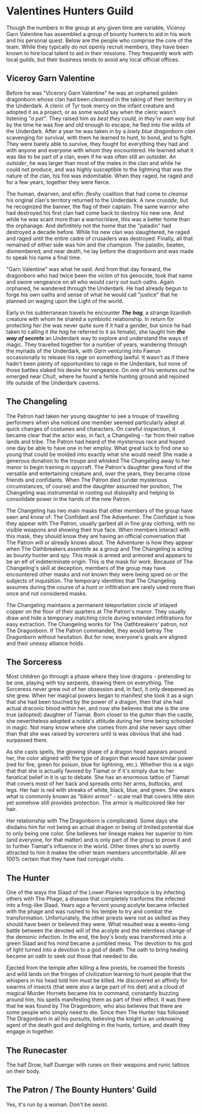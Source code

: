 # Valentines Hunters Guild

Though the numbers in the group at any given time are variable, Viceroy Garn Valentine has assembled a group of bounty hunters to aid in his work and his personal quest. Below are the people who comprise the core of the team. While they typically do not openly recruit members, they have been known to hire local talent to aid in their missions. They frequently work with local guilds, but their business tends to avoid any local official offices.

## Viceroy Garn Valentine

Before he was "Vicerory Garn Valentine" he was an orphaned golden dragonborn whose clan had been *cleansed* in the taking of their territory in the Underdark. A cleric of Tyr took mercy on the infant creature and adopted it as a project, or as some would say when the cleric wasn't listening *"a pet"*. They raised him *as best they could, in they're own way* but by the time he was five and old enough to escape, he fled into the wilds of the Underdark. After a year he was taken in by a *lowly blue dragonborn clan* scavenging for survival, with them he learned to hunt, to bond, and to fight. They were barely able to survive, they fought for everything they had and with anyone and everyone with whom they encountered. He learned what it was like to be part of a clan, even if he was often still an outsider. *An outsider*, he was larger than most of the males in the clan and while he could not produce, and was highly susceptible to the lightning that was the nature of the clan, his fire was indomitable. When they raged, he raged and for a few years, together they were fierce.

The human, dwarven, and elfin: *fleshy* coalition that had come to *cleanse* his original clan's territory returned to the Underdark. A *new crusade*, but he recognized the banner, the flag of their captain. The same warrior who had destroyed his first clan had come back to destroy his new one. And while he was scant more than a warrior/slave, this was a better home than the orphanage. And defintitely not the home that the "paladin" had destroyed a decade before. While his new clan was slaughtered, he raged and raged until the entire cadre of crusaders was destroyed. Finally, all that remained of either side was him and the champion. The paladin, beaten, dismembered, and near death, he lay before the dragonborn and was made to speak his name a final time. 

"Garn Valentine" was what he said. And from that day forward, the dragonborn who had twice been the victim of his genocide, took that name and swore vengeance on all who would carry out such oaths. Again orphaned, he wandered through the Underdark. He had already begun to forge his own oaths and sense of what he would call "justice" that he planned on waging upon the Light of the world. 

Early in his subterranean travels he encounter ***The hag***, a strange lizardish creature with whom he shared a symbiotic relationship. In return for protecting *her* (he was never quite sure if it had a gender, but since he had taken to calling it *the hag* he referred to it as female), she taught him ***the way of secrets*** an Underdark way to explore and understand the ways of magic. They travelled together for a number of years, wandering through the myriads of the Underdark, with *Garn* venturing into Faerun occassionally to release his rage on something lawful. It wasn't as if there hadn't been plenty of opportunities to rage in the Underdark, but none of those battles slaked his desire for vengeance. On one of his ventures out he emerged near Chult, where he found a fertile hunting ground and rejoined life outside of the Underdark caverns.
  
  
## The Changeling

The Patron had taken her young daughter to see a troupe of travelling performers when she noticed one member seemed particularly adept at quick changes of costumes and characters. On careful inspection, it became clear that the actor was, in fact, a Changeling - far from their native lands and tribe. The Patron had heard of the mysterious race and hoped one day be able to have one in her employ. What great luck to find one so young that could be molded into exactly what she would need! She made a generous donation to the troupe and whisked The Changeling away to her manor to begin training in spycraft. The Patron's daughter grew fond of the versatile and entertaining creature and, over the years, they became close friends and confidants. When The Patron died (under mysterious circumstances, of course) and the daughter assumed her position, The Changeling was instrumental in rooting out disloyalty and helping to consolidate power in the hands of the new Patron.

The Changeling has two main masks that other members of the group have seen and know of: The Confidant and The Adventurer. The Confidant is how they appear with The Patron, usually garbed all in fine gray clothing, with no visible weapons and showing their true face. When members interact with this mask, they should know they are having an official conversation that The Patron will or already knows about. The Adventurer is how they appear when The Oathbreakers assemble as a group and The Changeling is acting as bounty hunter and spy. This mask is armed and armored and appears to be an elf of indeterminate origin. This is the mask for work. Because of The Changeling's skill at deception, members of the group may have encountered other masks and not known they were being spied on or the subjects of inquisition. The temporary identities that The Changeling assumes during the course of a hunt or infiltration are rarely used more than once and not considered masks. 

The Changeling maintains a permanent teleportation circle of inlayed copper on the floor of their quarters at The Patron's manor. They usually draw and hide a temporary matching circle during extended infiltrations for easy extraction. The Changeling works for The Oathbreakers' patron, not The Dragonborn. If The Patron commanded, they would betray The Dragonborn without hesitation. But for now, everyone's goals are aligned and their uneasy alliance holds.

## The Sorceress

Most children go through a phase where they love dragons - pretending to be one, playing with toy serpents, drawing them on everything. The Sorceress never grew out of her obsession and, in fact, it only deepened as she grew. When her magical powers began to manifest she took it as a sign that she had been touched by the power of a dragon, then that she had actual draconic blood within her, and now she believes that she is the one true (adopted) daughter of Tiamat. Born closer to the gutter than the castle, she nevertheless adopted a noble's attitude during her time being schooled in magic. Not many know where she comes from and she never says other than that she was raised by sorcerers until is was obvious that she had surpassed them.

As she casts spells, the glowing shape of a dragon head appears around her, the color aligned with the type of dragon that would have similar power (red for fire, green for poison, blue for lightning, etc.). Whether this is a sign that that she is actually favored by Tiamat or if it's simply due to her fanatical belief in it is up to debate. She has an enormous tattoo of Tiamat that covers most of her back and spreads onto her arms, buttocks, and legs. Her hair is red with streaks of white, black, blue, and green. She wears what is commonly known as "bikini armor" - scale mail that covers little skin yet somehow still provides protection. The armor is multicolored like her hair.

Her relationship with The Dragonborn is complicated. Some days she disdains him for not being an actual dragon or being of limited potential due to only being one color. She believes her lineage makes her superior to him (and everyone, for that matter) and is only part of the group to prove it and to further Tiamat's influence in the world. Other times she's so overtly attracted to him it makes the other team members uncomfortable. All are 100% certain that they have had conjugal visits.

## The Hunter

One of the ways the Slaad of the Lower Planes reproduce is by infecting others with The Phage, a disease that completely tranforms the infected into a frog-like Slaad. Years ago a fervent young acolyte became infected with the phage and was rushed to his temple to try and combat the transformation. Unfortunately, the other priests were not as skilled as they should have been or believed they were. What resulted was a weeks-long battle between the devoted will of the acolyte and the relentless change of the demonic infection. In the end, the boy's body was transformed into a green Slaad and his mind became a jumbled mess. The devotion to his god of light turned into a devotion to a god of death. The oath to bring healing became an oath to seek out those that needed to die.

Ejected from the temple after killing a few priests, he roamed the forests and wild lands on the fringes of civilization learning to hunt people that the whispers in his head told him must be killed. He discovered an affinity for swarms of insects (that were also a large part of his diet) and a cloud of magical Murder Hornets became his to command, constantly buzzing around him, his spells manifesting them as part of their effect. It was there that he was found by The Dragonborn, who also believes that there are some people who simply need to die. Since then The Hunter has followed The Dragonborn in all his pursuits, believing the knight is an unknowing agent of the death god and delighting in the hunts, torture, and death they engage in together.

## The Runecaster

The half Drow, half Duergar with runes on their weapons and runic tattoos on their body.

## The Patron / The Bounty Hunters' Guild

Yes, it's run by a woman. Don't be sexist.
